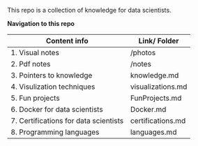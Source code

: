 This repo is a collection of knowledge for data scientists.

**Navigation to this repo**

| Content info | Link/ Folder |
| ------------ | ------------ |
| 1\. Visual notes | /photos |
| 2\. Pdf notes | /notes |
| 3\. Pointers to knowledge | knowledge.md |
| 4\. Visulization techniques | visualizations.md |
| 5\. Fun projects | FunProjects.md |
| 6\. Docker for data scientists | Docker.md |
| 7\. Certifications for data scientists | certifications.md |
| 8\. Programming languages | languages.md |
